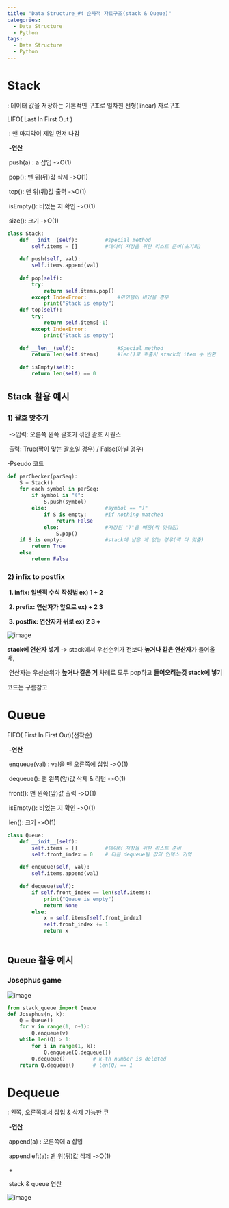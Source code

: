 ```yaml
---
title: "Data Structure_#4 순차적 자료구조(stack & Queue)"
categories:
  - Data Structure
  - Python
tags:
  - Data Structure
  - Python
---
```


# Stack

: 데이터 값을 저장하는 기본적인 구조로 일차원 선형(linear) 자료구조

LIFO( Last In First Out )

​		: 맨 마지막이 제일 먼저 나감

​																**-연산**

​														push(a) : a 삽입  				->O(1)

​														pop(): 맨 위(뒤)값 삭제		->O(1)

​														top(): 맨 위(뒤)값 출력		->O(1)

​														isEmpty(): 비었는 지 확인 	->O(1)

​														size(): 크기							->O(1)

```python
class Stack:
    def __init__(self):			#special method
        self.items = []			#데이터 저장을 위한 리스트 준비(초기화)
        
    def push(self, val):
        self.items.append(val)
        
    def pop(self):
        try:
            return self.items.pop()		
        except IndexError:			#아이템이 비었을 경우
            print("Stack is empty")
    def top(self):
        try:
            return self.items[-1]
        except IndexError:
            print("Stack is empty")
            
    def __len__(self):				#Special method
        return len(self.items)		#len()로 호출시 stack의 item 수 반환
    
    def isEmpty(self):
        return len(self) == 0
``` 

## Stack 활용 예시

### 1) 괄호 맞추기

​	->입력: 오른쪽 왼쪽 괄호가 섞인 괄호 시퀀스

​		출력: True(짝이 맞는 괄호일 경우) / False(아닐 경우)

-Pseudo 코드

```python
def parChecker(parSeq):
    S = Stack()
    for each symbol in parSeq:
        if symbol is "(":
            S.push(symbol)
        else:					#symbol == ")"
            if S is empty:		#if nothing matched
                return False
            else:				#저장된 ")"을 빼줌(짝 맞춰짐)
                S.pop()
    if S is empty:  			#stack에 남은 게 없는 경우(짝 다 맞춤)
        return True
    else:
        return False
```

### 2) infix to postfix

​	**1. infix: 일반적 수식 작성법  ex) 1 + 2**

​	**2. prefix: 연산자가 앞으로 ex) + 2 3**

​	**3. postfix: 연산자가 뒤로      ex) 2 3 +**

![image](https://user-images.githubusercontent.com/79195793/119526661-8baefd80-bdba-11eb-8f70-0cb17b446ea9.png)

**stack에 연산자 넣기** -> stack에서 우선순위가 전보다 **높거나 같은 연산자**가 들어올 때,

​									연산자는 우선순위가 **높거나 같은 거** 차례로 모두 pop하고 **들어오려는것 stack에 넣기**

코드는 구름참고



# Queue

FIFO( First In First Out)(선착순)

​																				**-연산**

​														enqueue(val) : val을 맨 오른쪽에 삽입  				->O(1)

​													dequeue(): 맨 왼쪽(앞)값 삭제 & 리턴		->O(1)

​														front(): 맨 왼쪽(앞)값 출력					->O(1)

​														isEmpty(): 비었는 지 확인 					->O(1)

​														len(): 크기												->O(1)



```python
class Queue:
	def __init__(self):
        self.items = []			#데이터 저장을 위한 리스트 준비
        self.front_index = 0	# 다음 dequeue될 값의 인덱스 기억
        
    def enqueue(self, val):
        self.items.append(val)
        
   	def dequeue(self):
        if self.front_index == len(self.items):
            print("Queue is empty")
            return None
        else:
            x = self.items[self.front_index]
            self.front_index += 1
            return x
        
```

## Queue 활용 예시

### Josephus game

![image](https://user-images.githubusercontent.com/79195793/119526758-a1242780-bdba-11eb-9731-5aa0da37435c.png)

```python
from stack_queue import Queue
def Josephus(n, k):
    Q = Queue()
    for v in range(1, n+1):
        Q.enqueue(v)
    while len(Q) > 1:
        for i in range(1, k):
            Q.enqueue(Q.dequeue())
        Q.dequeue()			# k-th number is deleted
    return Q.dequeue()		# len(Q) == 1
```

# Dequeue

: 왼쪽, 오른쪽에서 삽입 & 삭제 가능한 큐

​																**-연산**

​														append(a) : 오른쪽에 a  삽입  	

​													appendleft(a): 맨 위(뒤)값 삭제		->O(1)

​													 			+

​														stack & queue 연산

![image](https://user-images.githubusercontent.com/79195793/119526812-ad0fe980-bdba-11eb-8036-39714121d982.png)
